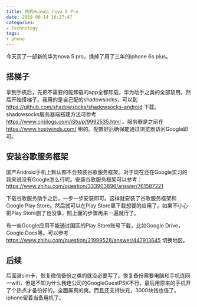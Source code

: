 ```yaml
---
title: 换机Huawei nova 5 Pro
date: 2019-08-14 16:27:47
categories:
- Technology
tags:
- phone
---
```


今天买了一部新的华为nova 5 pro，换掉了用了三年的iphone 6s plus。
## 搭梯子
拿到手机后，先把不需要的能卸载的app全都卸载，华为助手之类的全部禁用。然后开始搭梯子。我用的是自己配的shadowsocks，可以到 https://github.com/shadowsocks/shadowsocks-android 下载。shadowsocks服务器端搭建方法可参考 https://www.cnblogs.com/iStu/p/9992535.html 。服务器是之前在 https://www.hostwinds.com/ 租的。配置好后确保能通过浏览器访问Google即可。
## 安装谷歌服务框架
国产Android手机上默认都不会预装谷歌服务框架。对于现在还在Google实习的我来说没有Google怎么行呢。安装谷歌服务框架可以参考：https://www.zhihu.com/question/333903896/answer/761587221

下载谷歌服务助手之后，一步一步安装即可。这样就安装了谷歌服务框架和Google Play Store。然后就可以在Play Store里下载想要的应用了。如果不小心把Play Store删了也没事，照上面的步骤再来一遍就行了。

有一些Google应用不能通过国区的Play Store账号下载，比如Google Drive，Google Docs等。可以参考 https://www.zhihu.com/question/21999528/answer/447913645 切换地区。
## 后续
后面装sim卡，恢复微信备份之类的就没必要写了。恢复备份需要电脑和手机连同一wifi，但是不知为什么我连公司的GoogleGuestPSK不行，最后用原来的手机开了个热点才备份好的。全面屏真的爽。而且还支持快充，3000块钱也值了。iphone留着当备用机了。